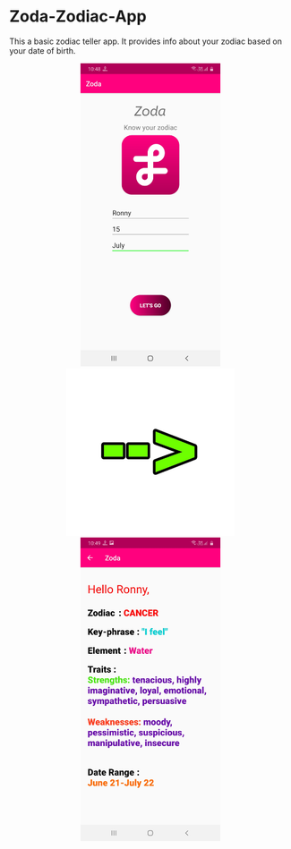 # Zoda-Zodiac-App

This a basic zodiac teller app.
It provides info about your zodiac based on your date of birth.

<p align="center">
  <img src="https://github.com/deytulsi18/Zoda-Zodiac-App/blob/master/app/src/main/res/drawable/Screenshot1.jpg" width="250" title="sc1">
  <img src="https://github.com/deytulsi18/Zoda-Zodiac-App/blob/master/app/src/main/res/drawable/Screenshot_mid.jpg" width="300" alt="sc_mid">
  <img src="https://github.com/deytulsi18/Zoda-Zodiac-App/blob/master/app/src/main/res/drawable/Screenshot2.jpg" width="250" alt="sc2">
</p>
